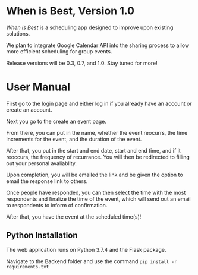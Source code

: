# When is Best, Version 1.0
_When is Best_ is a scheduling app designed to improve upon existing solutions.

We plan to integrate Google Calendar API into the sharing process to allow more efficient scheduling for group events.

Release versions will be 0.3, 0.7, and 1.0. Stay tuned for more!

# User Manual
First go to the login page and either log in if you already have an account or create an account.

Next you go to the create an event page.

From there, you can put in the name, whether the event reocurrs, the time increments for the event, and the duration of the event.

After that, you put in the start and end date, start and end time, and if it reoccurs, the frequency of recurrance. You will then be redirected to filling out your personal avaliablity. 

Upon completion, you will be emailed the link and be given the option to email the response link to others.

Once people have responded, you can then select the time with the most respondents and finalize the time of the event, which will send out an email to respondents to inform of confirmation.

After that, you have the event at the scheduled time(s)!

## Python Installation
The web application runs on Python 3.7.4 and the Flask package.

Navigate to the Backend folder and use the command `pip install -r requirements.txt`



